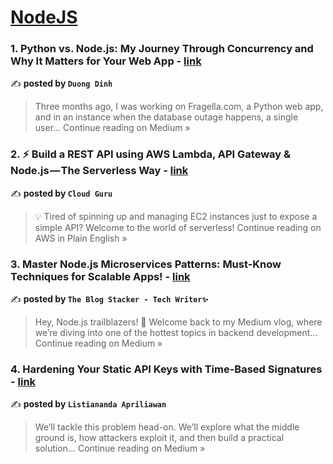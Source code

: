 
<h1><a href=https://medium.com/tag/nodejs/recommended target="_blank" rel="noopener noreferrer">NodeJS</a></h1>
<h3>1. Python vs. Node.js: My Journey Through Concurrency and Why It Matters for Your Web App - <a href="https://medium.com/@bobdinh139/python-vs-node-js-my-journey-through-concurrency-and-why-it-matters-for-your-web-app-fa497f26faf7?source=rss------nodejs-5" target="_blank" rel="noopener noreferrer">link</a></h3>

✍️ **posted by `Duong Dinh`**

<blockquote>Three months ago, I was working on Fragella.com, a Python web app, and in an instance when the database outage happens, a single user…
Continue reading on Medium »</blockquote>

<h3>2. ⚡️ Build a REST API using AWS Lambda, API Gateway & Node.js — The Serverless Way  - <a href="https://aws.plainenglish.io/%EF%B8%8F-build-a-rest-api-using-aws-lambda-api-gateway-node-js-the-serverless-way-b7e58b3246ad?source=rss------nodejs-5" target="_blank" rel="noopener noreferrer">link</a></h3>

✍️ **posted by `Cloud Guru`**

<blockquote>💡 Tired of spinning up and managing EC2 instances just to expose a simple API? Welcome to the world of serverless!
Continue reading on AWS in Plain English »</blockquote>

<h3>3.  Master Node.js Microservices Patterns: Must-Know Techniques for Scalable Apps!  - <a href="https://medium.com/@TheblogStacker/master-node-js-microservices-patterns-must-know-techniques-for-scalable-apps-08ece94290c1?source=rss------nodejs-5" target="_blank" rel="noopener noreferrer">link</a></h3>

✍️ **posted by `The Blog Stacker - Tech Writer✨`**

<blockquote>Hey, Node.js trailblazers! 👋 Welcome back to my Medium vlog, where we’re diving into one of the hottest topics in backend development…
Continue reading on Medium »</blockquote>

<h3>4. Hardening Your Static API Keys with Time-Based Signatures - <a href="https://medium.com/@naandalist/hardening-your-static-api-keys-with-time-based-signatures-f19db8c1078b?source=rss------nodejs-5" target="_blank" rel="noopener noreferrer">link</a></h3>

✍️ **posted by `Listiananda Apriliawan`**

<blockquote>We’ll tackle this problem head-on. We’ll explore what the middle ground is, how attackers exploit it, and then build a practical solution…
Continue reading on Medium »</blockquote>

